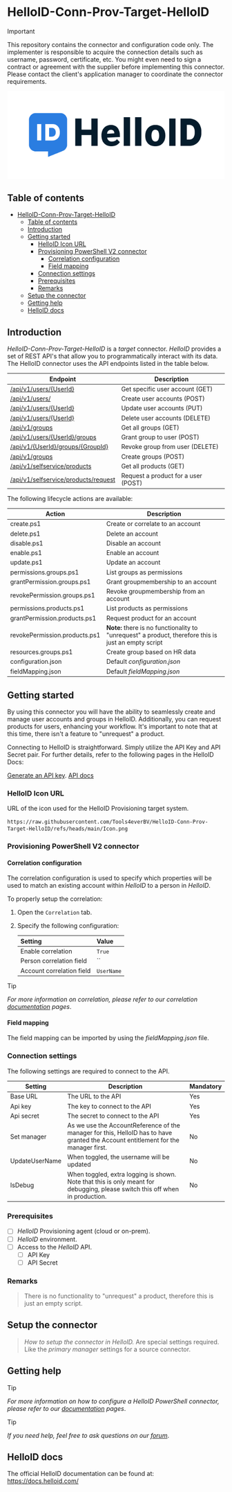 
# HelloID-Conn-Prov-Target-HelloID

> [!IMPORTANT]
> This repository contains the connector and configuration code only. The implementer is responsible to acquire the connection details such as username, password, certificate, etc. You might even need to sign a contract or agreement with the supplier before implementing this connector. Please contact the client's application manager to coordinate the connector requirements.

<p align="center">
  <img src="https://github.com/Tools4everBV/HelloID-Conn-Prov-Target-HelloID/blob/master/Logo.png?raw=true">
</p>

## Table of contents

- [HelloID-Conn-Prov-Target-HelloID](#helloid-conn-prov-target-helloid)
  - [Table of contents](#table-of-contents)
  - [Introduction](#introduction)
  - [Getting started](#getting-started)
    - [HelloID Icon URL](#helloid-icon-url)
    - [Provisioning PowerShell V2 connector](#provisioning-powershell-v2-connector)
      - [Correlation configuration](#correlation-configuration)
      - [Field mapping](#field-mapping)
    - [Connection settings](#connection-settings)
    - [Prerequisites](#prerequisites)
    - [Remarks](#remarks)
  - [Setup the connector](#setup-the-connector)
  - [Getting help](#getting-help)
  - [HelloID docs](#helloid-docs)

## Introduction

_HelloID-Conn-Prov-Target-HelloID_ is a _target_ connector. _HelloID_ provides a set of REST API's that allow you to programmatically interact with its data. The HelloID connector uses the API endpoints listed in the table below.

| Endpoint                                                                                                                    | Description                         |
| --------------------------------------------------------------------------------------------------------------------------- | ----------------------------------- |
| [/api/v1/users/{UserId}](https://apidocs.helloid.com/docs/helloid/562f51f234ff9-get-a-user)                                 | Get specific user account (GET)     |
| [/api/v1/users/](https://apidocs.helloid.com/docs/helloid/7d9592b2cfeed-add-a-user)                                         | Create user accounts (POST)         |
| [/api/v1/users/{UserId}](https://apidocs.helloid.com/docs/helloid/b432862fd92c6-update-a-user)                              | Update user accounts (PUT)          |
| [/api/v1/users/{UserId}](https://apidocs.helloid.com/docs/helloid/9d294ac38808f-delete-a-user)                              | Delete user accounts (DELETE)       |
| [/api/v1/groups](https://apidocs.helloid.com/docs/helloid/15f7f74779d57-get-all-groups)                                     | Get all groups (GET)                |
| [/api/v1/users/{UserId}/groups](https://apidocs.helloid.com/docs/helloid/575c5cde6e378-link-a-user-to-a-group)              | Grant group to user (POST)          |
| [/api/v1/{UserId}/groups/{GroupId}](https://apidocs.helloid.com/docs/helloid/403a836a09d77-unlink-a-user-from-a-group)      | Revoke group from user (DELETE)     |
| [/api/v1/groups](https://tools4ever.stoplight.io/docs/helloid/0b84c01989115-add-a-group)                                    | Create groups (POST)                |
| [/api/v1/selfservice/products](https://apidocs.helloid.com/docs/helloid/ddbf642b3d115-get-all-products)                     | Get all products (GET)              |
| [/api/v1/selfservice/products/request](https://apidocs.helloid.com/docs/helloid/5fff6c1a37337-request-a-product-for-a-user) | Request a product for a user (POST) |

The following lifecycle actions are available:

| Action                        | Description                                                                                          |
| ----------------------------- | ---------------------------------------------------------------------------------------------------- |
| create.ps1                    | Create or correlate to an account                                                                    |
| delete.ps1                    | Delete an account                                                                                    |
| disable.ps1                   | Disable an account                                                                                   |
| enable.ps1                    | Enable an account                                                                                    |
| update.ps1                    | Update an account                                                                                    |
| permissions.groups.ps1        | List groups as permissions                                                                           |
| grantPermission.groups.ps1    | Grant groupmembership to an account                                                                  |
| revokePermission.groups.ps1   | Revoke groupmembership from an account                                                               |
| permissions.products.ps1      | List products as permissions                                                                         |
| grantPermission.products.ps1  | Request product for an account                                                                       |
| revokePermission.products.ps1 | **Note:** there is no functionality to "unrequest" a product, therefore this is just an empty script |
| resources.groups.ps1          | Create group based on HR data                                                                        |
| configuration.json            | Default _configuration.json_                                                                         |
| fieldMapping.json             | Default _fieldMapping.json_                                                                          |

## Getting started
By using this connector you will have the ability to seamlessly create and manage user accounts and groups in HelloID. Additionally, you can request products for users, enhancing your workflow. It's important to note that at this time, there isn't a feature to "unrequest" a product.

Connecting to HelloID is straightforward. Simply utilize the API Key and API Secret pair.
For further details, refer to the following pages in the HelloID Docs:

[Generate an API key](https://docs.helloid.com/en/api/generate-an-api-key.html).
[API docs](https://apidocs.helloid.com/docs/helloid/)

### HelloID Icon URL
URL of the icon used for the HelloID Provisioning target system.

```
https://raw.githubusercontent.com/Tools4everBV/HelloID-Conn-Prov-Target-HelloID/refs/heads/main/Icon.png
```

### Provisioning PowerShell V2 connector

#### Correlation configuration

The correlation configuration is used to specify which properties will be used to match an existing account within _HelloID_ to a person in _HelloID_.

To properly setup the correlation:

1. Open the `Correlation` tab.

2. Specify the following configuration:

    | Setting                   | Value      |
    | ------------------------- | ---------- |
    | Enable correlation        | `True`     |
    | Person correlation field  | ``         |
    | Account correlation field | `UserName` |

> [!TIP]
> _For more information on correlation, please refer to our correlation [documentation](https://docs.helloid.com/en/provisioning/target-systems/powershell-v2-target-systems/correlation.html) pages_.

#### Field mapping

The field mapping can be imported by using the _fieldMapping.json_ file.

### Connection settings

The following settings are required to connect to the API.

| Setting        | Description                                                                                                                        | Mandatory |
| -------------- | ---------------------------------------------------------------------------------------------------------------------------------- | --------- |
| Base URL       | The URL to the API                                                                                                                 | Yes       |
| Api key        | The key to connect to the API                                                                                                      | Yes       |
| Api secret     | The secret to connect to the API                                                                                                   | Yes       |
| Set manager    | As we use the AccountReference of the manager for this, HelloID has to have granted the Account entitlement for the manager first. | No        |
| UpdateUserName | When toggled, the username will be updated                                                                                         | No        |
| IsDebug        | When toggled, extra logging is shown. Note that this is only meant for debugging, please switch this off when in production.       | No        |

### Prerequisites
- [ ] _HelloID_ Provisioning agent (cloud or on-prem).
- [ ] _HelloID_ environment.
- [ ] Access to the _HelloID_ API.
  - [ ] API Key
  - [ ] API Secret

### Remarks
> There is no functionality to "unrequest" a product, therefore this is just an empty script.

## Setup the connector

> _How to setup the connector in HelloID._ Are special settings required. Like the _primary manager_ settings for a source connector.

## Getting help

> [!TIP]
> _For more information on how to configure a HelloID PowerShell connector, please refer to our [documentation](https://docs.helloid.com/en/provisioning/target-systems/powershell-v2-target-systems.html) pages_.

> [!TIP]
>  _If you need help, feel free to ask questions on our [forum](https://forum.helloid.com)_.

## HelloID docs

The official HelloID documentation can be found at: https://docs.helloid.com/

